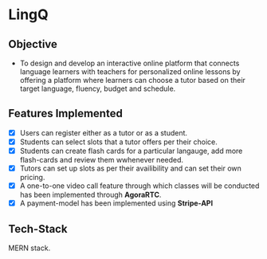 # LingQ

## Objective

- To design and develop an interactive online platform that connects language learners with
  teachers for personalized online lessons by offering a platform where learners can choose a
  tutor based on their target language, fluency, budget and schedule.

## Features Implemented

- [x] Users can register either as a tutor or as a student.
- [x] Students can select slots that a tutor offers per their choice.
- [x] Students can create flash cards for a particular langauge, add more flash-cards and review them wwhenever needed.
- [x] Tutors can set up slots as per their availibility and can set their own pricing.
- [x] A one-to-one video call feature through which classes will be conducted has been implemented through **AgoraRTC**.
- [x] A payment-model has been implemented using **Stripe-API**

## Tech-Stack

MERN stack.
